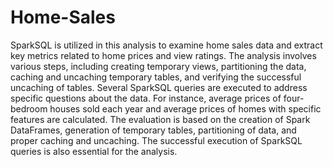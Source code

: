 # Home-Sales
SparkSQL is utilized in this analysis to examine home sales data and extract key metrics related to home prices and view ratings. The analysis involves various steps, including creating temporary views, partitioning the data, caching and uncaching temporary tables, and verifying the successful uncaching of tables. Several SparkSQL queries are executed to address specific questions about the data. For instance, average prices of four-bedroom houses sold each year and average prices of homes with specific features are calculated. The evaluation is based on the creation of Spark DataFrames, generation of temporary tables, partitioning of data, and proper caching and uncaching. The successful execution of SparkSQL queries is also essential for the analysis.